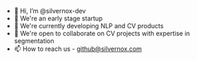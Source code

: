 - 👋 Hi, I’m @silvernox-dev
- 👀 We're an early stage startup
- 🌱 We're currently developing NLP and CV products
- 💞️ We're open to collaborate on CV projects with expertise in segmentation 
- 📫 How to reach us - github@silvernox.com

<!---
silvernox-dev/silvernox-dev is a ✨ special ✨ repository because its `README.md` (this file) appears on your GitHub profile.
You can click the Preview link to take a look at your changes.
--->
